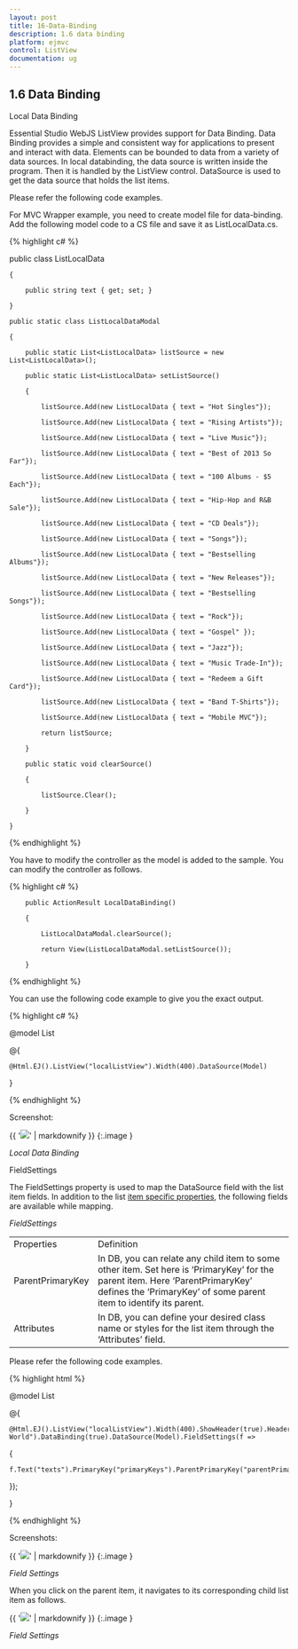 ```yaml
---
layout: post
title: 16-Data-Binding
description: 1.6 data binding
platform: ejmvc
control: ListView
documentation: ug
---
```


## 1.6 Data Binding

Local Data Binding

Essential Studio WebJS ListView provides support for Data Binding. Data Binding provides a simple and consistent way for applications to present and interact with data. Elements can be bounded to data from a variety of data sources. In local databinding, the data source is written inside the program. Then it is handled by the ListView control. DataSource is used to get the data source that holds the list items.

Please refer the following code examples.





For MVC Wrapper example, you need to create model file for data-binding. Add the following model code to a CS file and save it as ListLocalData.cs.



{% highlight c# %}



   public class ListLocalData

    {

        public string text { get; set; }

    }  

    public static class ListLocalDataModal

    {

        public static List<ListLocalData> listSource = new List<ListLocalData>();      

        public static List<ListLocalData> setListSource()

        {

            listSource.Add(new ListLocalData { text = "Hot Singles"});

            listSource.Add(new ListLocalData { text = "Rising Artists"});

            listSource.Add(new ListLocalData { text = "Live Music"});

            listSource.Add(new ListLocalData { text = "Best of 2013 So Far"});

            listSource.Add(new ListLocalData { text = "100 Albums - $5 Each"});

            listSource.Add(new ListLocalData { text = "Hip-Hop and R&B Sale"});

            listSource.Add(new ListLocalData { text = "CD Deals"});

            listSource.Add(new ListLocalData { text = "Songs"});

            listSource.Add(new ListLocalData { text = "Bestselling Albums"});

            listSource.Add(new ListLocalData { text = "New Releases"});

            listSource.Add(new ListLocalData { text = "Bestselling Songs"});

            listSource.Add(new ListLocalData { text = "Rock"});

            listSource.Add(new ListLocalData { text = "Gospel" });

            listSource.Add(new ListLocalData { text = "Jazz"});

            listSource.Add(new ListLocalData { text = "Music Trade-In"});

            listSource.Add(new ListLocalData { text = "Redeem a Gift Card"});

            listSource.Add(new ListLocalData { text = "Band T-Shirts"});

            listSource.Add(new ListLocalData { text = "Mobile MVC"});

            return listSource;

        }

        public static void clearSource()

        {

            listSource.Clear();

        }       

    }





{% endhighlight %}



You have to modify the controller as the model is added to the sample. You can modify the controller as follows.



{% highlight c# %}



        public ActionResult LocalDataBinding()

        {

            ListLocalDataModal.clearSource();

            return View(ListLocalDataModal.setListSource());

        }





{% endhighlight %}



You can use the following code example to give you the exact output.



{% highlight c# %}



@model List<ListLocalData>

@{

    @Html.EJ().ListView("localListView").Width(400).DataSource(Model)

}





{% endhighlight %}



Screenshot:

{{ '![](16-Data-Binding_images/16-Data-Binding_img1.png)' | markdownify }}
{:.image }


_Local Data Binding_

FieldSettings

The FieldSettings property is used to map the DataSource field with the list item fields. In addition to the list [item specific properties](http://help.syncfusion.com/ug/js/documents/groupedlist.htm), the following fields are available while mapping.

_FieldSettings_

<table>
<tr>
<td>
Properties</td><td>
Definition</td></tr>
<tr>
<td>
ParentPrimaryKey</td><td>
In DB, you can relate any child item to some other item. Set here is ‘PrimaryKey’ for the parent item. Here ‘ParentPrimaryKey’ defines the ‘PrimaryKey’ of some parent item to identify its parent.</td></tr>
<tr>
<td>
Attributes</td><td>
In DB, you can define your desired class name or styles for the list item through the ‘Attributes’ field.</td></tr>
</table>
Please refer the following code examples.

{% highlight html %}



@model List<FieldSettingsData>

@{

    @Html.EJ().ListView("localListView").Width(400).ShowHeader(true).HeaderTitle("Music World").DataBinding(true).DataSource(Model).FieldSettings(f =>

{

    f.Text("texts").PrimaryKey("primaryKeys").ParentPrimaryKey("parentPrimaryKeyss").ChildHeaderTitle("Title").ChildHeaderBackButtonText("BackIconText");

});

}





{% endhighlight %}



Screenshots:

{{ '![](16-Data-Binding_images/16-Data-Binding_img2.png)' | markdownify }}
{:.image }


_Field Settings_

When you click on the parent item, it navigates to its corresponding child list item as follows.



{{ '![](16-Data-Binding_images/16-Data-Binding_img3.png)' | markdownify }}
{:.image }


_Field Settings_

